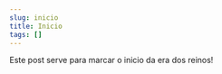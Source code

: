 ```yaml
---
slug: inicio
title: Inicio
tags: []
---
```


Este post serve para marcar o inicio da era dos reinos!